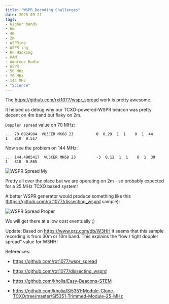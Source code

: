 ```yaml
---
title: "WSPR Decoding Challenges"
date: 2025-09-21
tags:
- Higher bands
- 6m
- 4m
- 2m
- WSPRing
- WSPR'ing
- RF Hacking
- HAM
- Amateur Radio
- WSPR
- 50 MHz
- 70 MHz
- 144 MHz
- "Science"
---
```


The https://github.com/rxt1077/wspr_spread work is pretty awesome.

It helped us debug why our TCXO-powered-WSPR beacon was pretty decent on 4m band but flaky on 2m.

`Doppler spread` value  on 70 MHz:

```
... 70.0924994  VU3CER MK68 23          0  0.29  1  1    0  1  44     1   810  0.517
```

Now see the problem on 144 MHz:

```
... 144.4905417  VU3CER MK68 23         -3  0.12  1  1    0  1  39     1   810  0.865
```

![WSPR Spread My](/images/VU3CER_region_of_interest.png)

Pretty all over the place but we are operating on 2m - so probably expected for a 25 MHz TCXO based system!

A better WSPR generator would produce something like this (https://github.com/rxt1077/dissecting_wsprd sample):

![WSPR Spread Proper](/images/W3HH_region_of_interest.png)

We will get there at a low cost eventually ;)

Update: Based on https://www.qrz.com/db/W3HH it seems that this sample recording is from 30m or 10m band. This explains the "low / tight doppler spread" value  for W3HH!


References:

- https://github.com/rxt1077/wspr_spread

- https://github.com/rxt1077/dissecting_wsprd

- https://github.com/kholia/Easy-Beacons-STEM

- https://github.com/kholia/Si5351-Module-Clone-TCXO/tree/master/Si5351-Trimmed-Module-25-MHz
